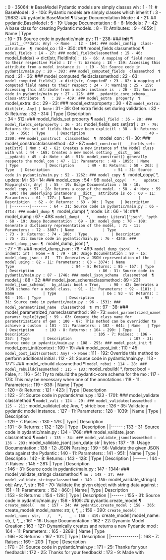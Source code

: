  : 0 - 35064: # BaseModel  Pydantic models are simply classes wh
   : 1 - 11: # BaseModel
   : 2 - 106: Pydantic models are simply classes which inherit f
   : 3 - 29832: ## pydantic.BaseModel ¶  Usage Documentation  Mode
     : 4 - 21: ## pydantic.BaseModel
     : 5 - 19: Usage Documentation
     : 6 - 6: Models
     : 7 - 42: A base class for creating Pydantic models.
     : 8 - 11: Attributes:
     : 9 - 4859: | Name                          | Type            
     : 10 - 31: Source code in pydantic/main.py
     : 11 - 238: ### __init__ ¶  ``` __init__(**data: Any) -> None 
     : 12 - 164: ### model_config  class-attribute  ¶  ``` model_co
     : 13 - 350: ### model_fields  classmethod  ¶  ``` model_fields
       : 14 - 27: ### model_fieldsclassmethod
       : 15 - 46: ``` model_fields() -> dict[str, FieldInfo] ```
       : 16 - 65: A mapping of field names to their respective Field
       : 17 - 7: Warning
       : 18 - 159: Accessing this attribute from a model instance is 
       : 19 - 31: Source code in pydantic/main.py
     : 20 - 393: ### model_computed_fields  classmethod  ¶  ``` mod
       : 21 - 36: ### model_computed_fieldsclassmethod
       : 22 - 63: ``` model_computed_fields() -> dict[str, ComputedF
       : 23 - 82: A mapping of computed field names to their respect
       : 24 - 7: Warning
       : 25 - 159: Accessing this attribute from a model instance is 
       : 26 - 31: Source code in pydantic/main.py
     : 27 - 125: ### __pydantic_core_schema__  class-attribute  ¶  
     : 28 - 439: ### model_extra  property  ¶  ``` model_extra: dic
       : 29 - 23: ### model_extraproperty
       : 30 - 42: ``` model_extra: dict[str, Any] | None ```
       : 31 - 39: Get extra fields set during validation.
       : 32 - 8: Returns:
       : 33 - 314: | Type                  | Description             
     : 34 - 512: ### model_fields_set  property  ¶  ``` model_field
       : 35 - 28: ### model_fields_setproperty
       : 36 - 34: ``` model_fields_set: set[str] ```
       : 37 - 79: Returns the set of fields that have been explicitl
       : 38 - 8: Returns:
       : 39 - 350: | Type     | Description                          
     : 40 - 2200: ### model_construct  classmethod  ¶  ``` model_con
       : 41 - 30: ### model_constructclassmethod
       : 42 - 87: ``` model_construct(   _fields_set: set[str] | Non
       : 43 - 62: Creates a new instance of the Model class with val
       : 44 - 168: Creates a new model setting __dict__ and __pydanti
       : 45 - 4: Note
       : 46 - 516: model_construct() generally respects the model_con
       : 47 - 11: Parameters:
       : 48 - 1055: | Name        | Type            | Description     
       : 49 - 8: Returns:
       : 50 - 203: | Type   | Description                            
       : 51 - 31: Source code in pydantic/main.py
     : 52 - 1262: ### model_copy ¶  ``` model_copy(   *,   update: M
       : 53 - 14: ### model_copy
       : 54 - 98: ``` model_copy(   *,   update: Mapping[str, Any] |
       : 55 - 19: Usage Documentation
       : 56 - 10: model_copy
       : 57 - 28: Returns a copy of the model.
       : 58 - 4: Note
       : 59 - 190: The underlying instance's __dict__ attribute is co
       : 60 - 11: Parameters:
       : 61 - 727: | Name   | Type                     | Description 
       : 62 - 8: Returns:
       : 63 - 98: | Type   | Description         | |--------|-------
       : 64 - 31: Source code in pydantic/main.py
     : 65 - 4714: ### model_dump ¶  ``` model_dump(   *,   mode: Lit
       : 66 - 14: ### model_dump
       : 67 - 498: ``` model_dump(   *,   mode: Literal["json", "pyth
       : 68 - 19: Usage Documentation
       : 69 - 10: model_dump
       : 70 - 108: Generate a dictionary representation of the model,
       : 71 - 11: Parameters:
       : 72 - 3807: | Name             | Type                         
       : 73 - 8: Returns:
       : 74 - 188: | Type           | Description                    
       : 75 - 31: Source code in pydantic/main.py
     : 76 - 4240: ### model_dump_json ¶  ``` model_dump_json(   *,  
       : 77 - 19: ### model_dump_json
       : 78 - 499: ``` model_dump_json(   *,   indent: int | None = N
       : 79 - 19: Usage Documentation
       : 80 - 15: model_dump_json
       : 81 - 77: Generates a JSON representation of the model using
       : 82 - 11: Parameters:
       : 83 - 3374: | Name             | Type                         
       : 84 - 8: Returns:
       : 85 - 167: | Type   | Description                            
       : 86 - 31: Source code in pydantic/main.py
     : 87 - 1746: ### model_json_schema  classmethod  ¶  ``` model_j
       : 88 - 32: ### model_json_schemaclassmethod
       : 89 - 231: ``` model_json_schema(   by_alias: bool = True,   
       : 90 - 42: Generates a JSON schema for a model class.
       : 91 - 11: Parameters:
       : 92 - 1181: | Name             | Type                     | De
       : 93 - 8: Returns:
       : 94 - 191: | Type           | Description                    
       : 95 - 31: Source code in pydantic/main.py
     : 96 - 1531: ### model_parametrized_name  classmethod  ¶  ``` m
       : 97 - 38: ### model_parametrized_nameclassmethod
       : 98 - 73: ``` model_parametrized_name(   params: tuple[type[
       : 99 - 63: Compute the class name for parametrizations of gen
       : 100 - 87: This method can be overridden to achieve a custom 
       : 101 - 11: Parameters:
       : 102 - 641: | Name   | Type                  | Description    
       : 103 - 8: Returns:
       : 104 - 290: | Type   | Description                            
       : 105 - 7: Raises:
       : 106 - 257: | Type      | Description                         
       : 107 - 31: Source code in pydantic/main.py
     : 108 - 295: ### model_post_init ¶  ``` model_post_init(context
       : 109 - 19: ### model_post_init
       : 110 - 45: ``` model_post_init(context: Any) -> None ```
       : 111 - 192: Override this method to perform additional initial
       : 112 - 31: Source code in pydantic/main.py
     : 113 - 1771: ### model_rebuild  classmethod  ¶  ``` model_rebui
       : 114 - 28: ### model_rebuildclassmethod
       : 115 - 183: ``` model_rebuild(   *,   force: bool = False,   r
       : 116 - 54: Try to rebuild the pydantic-core schema for the mo
       : 117 - 173: This may be necessary when one of the annotations 
       : 118 - 11: Parameters:
       : 119 - 839: | Name                    | Type                  
       : 120 - 8: Returns:
       : 121 - 423: | Type        | Description                       
       : 122 - 31: Source code in pydantic/main.py
     : 123 - 1701: ### model_validate  classmethod  ¶  ``` model_vali
       : 124 - 29: ### model_validateclassmethod
       : 125 - 211: ``` model_validate(   obj: Any,   *,   strict: boo
       : 126 - 35: Validate a pydantic model instance.
       : 127 - 11: Parameters:
       : 128 - 1039: | Name            | Type        | Description     
       : 129 - 7: Raises:
       : 130 - 179: | Type            | Description                   
       : 131 - 8: Returns:
       : 132 - 128: | Type   | Description                   | |------
       : 133 - 31: Source code in pydantic/main.py
     : 134 - 1768: ### model_validate_json  classmethod  ¶  ``` model
       : 135 - 34: ### model_validate_jsonclassmethod
       : 136 - 203: ``` model_validate_json(   json_data: str | bytes 
       : 137 - 19: Usage Documentation
       : 138 - 12: JSON Parsing
       : 139 - 56: Validate the given JSON data against the Pydantic 
       : 140 - 11: Parameters:
       : 141 - 951: | Name      | Type                    | Descriptio
       : 142 - 8: Returns:
       : 143 - 128: | Type   | Description                   | |------
       : 144 - 7: Raises:
       : 145 - 281: | Type            | Description                   
       : 146 - 31: Source code in pydantic/main.py
     : 147 - 1344: ### model_validate_strings  classmethod  ¶  ``` mo
       : 148 - 37: ### model_validate_stringsclassmethod
       : 149 - 180: ``` model_validate_strings(   obj: Any,   *,   str
       : 150 - 70: Validate the given object with string data against
       : 151 - 11: Parameters:
       : 152 - 860: | Name     | Type        | Description            
       : 153 - 8: Returns:
       : 154 - 128: | Type   | Description                   | |------
       : 155 - 31: Source code in pydantic/main.py
   : 156 - 5109: ## pydantic.create_model ¶  ``` create_model(   mo
     : 157 - 24: ## pydantic.create_model
     : 158 - 365: ``` create_model(   model_name: str,   /,   *,   _
     : 159 - 390: ``` create_model(   model_name: str,   /,   *,   _
     : 160 - 419: ``` create_model(   model_name: str,   /,   *,   _
     : 161 - 19: Usage Documentation
     : 162 - 22: Dynamic Model Creation
     : 163 - 127: Dynamically creates and returns a new Pydantic mod
     : 164 - 11: Parameters:
     : 165 - 3289: | Name                | Type                      
     : 166 - 8: Returns:
     : 167 - 101: | Type         | Description    | |--------------|
     : 168 - 7: Raises:
     : 169 - 203: | Type              | Description                 
     : 170 - 31: Source code in pydantic/main.py
     : 171 - 25: Thanks for your feedback!
     : 172 - 25: Thanks for your feedback!
     : 173 - 9: Made with